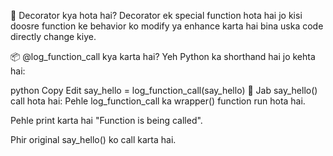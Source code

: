 🎯 Decorator kya hota hai?
Decorator ek special function hota hai jo kisi doosre function ke behavior ko modify ya enhance karta hai bina uska code directly change kiye.

📦 @log_function_call kya karta hai?
Yeh Python ka shorthand hai jo kehta hai:

python
Copy
Edit
say_hello = log_function_call(say_hello)
🔄 Jab say_hello() call hota hai:
Pehle log_function_call ka wrapper() function run hota hai.

Pehle print karta hai "Function is being called".

Phir original say_hello() ko call karta hai.